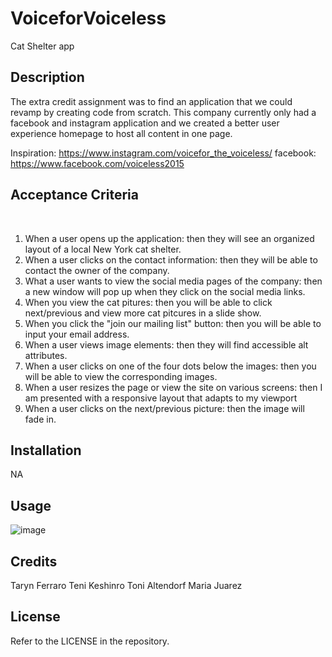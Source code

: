 # VoiceforVoiceless
Cat Shelter app

## Description

The extra credit assignment was to find an application that we could revamp by creating code from scratch. This company currently only had a facebook and instagram application and we created a better user experience homepage to host all content in one page.

Inspiration:
https://www.instagram.com/voicefor_the_voiceless/
facebook: https://www.facebook.com/voiceless2015 

## Acceptance Criteria
​
1. When a user opens up the application: 
    then they will see an organized layout of a local New York cat shelter.
2. When a user clicks on the contact information:
    then they will be able to contact the owner of the company.
3. What a user wants to view the social media pages of the company:
    then a new window will pop up when they click on the social media links.
4. When you view the cat pitures:
    then you will be able to click next/previous and view more cat pitcures in a slide show.
5. When you click the "join our mailing list" button:
    then you will be able to input your email address.
6. When a user views image elements:
    then they will find accessible alt attributes.
7. When a user clicks on one of the four dots below the images:
    then you will be able to view the corresponding images.
8. When a user resizes the page or view the site on various screens:
    then I am presented with a responsive layout that adapts to my viewport
9. When a user clicks on the next/previous picture:
    then the image will fade in.


## Installation

NA

## Usage

![image](https://user-images.githubusercontent.com/118402182/210267067-75ee22c8-fd62-4332-8666-1e97d0f7af9b.png)

## Credits

Taryn Ferraro
Teni Keshinro
Toni Altendorf
Maria Juarez


## License

Refer to the LICENSE in the repository.


